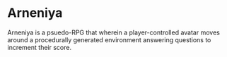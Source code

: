 # Arneniya
Arneniya is a psuedo-RPG that wherein a player-controlled avatar moves around a procedurally generated environment answering questions to increment their score.
